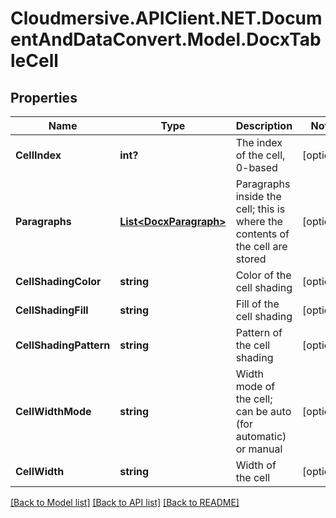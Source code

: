 # Cloudmersive.APIClient.NET.DocumentAndDataConvert.Model.DocxTableCell
## Properties

Name | Type | Description | Notes
------------ | ------------- | ------------- | -------------
**CellIndex** | **int?** | The index of the cell, 0-based | [optional] 
**Paragraphs** | [**List&lt;DocxParagraph&gt;**](DocxParagraph.md) | Paragraphs inside the cell; this is where the contents of the cell are stored | [optional] 
**CellShadingColor** | **string** | Color of the cell shading | [optional] 
**CellShadingFill** | **string** | Fill of the cell shading | [optional] 
**CellShadingPattern** | **string** | Pattern of the cell shading | [optional] 
**CellWidthMode** | **string** | Width mode of the cell; can be auto (for automatic) or manual | [optional] 
**CellWidth** | **string** | Width of the cell | [optional] 

[[Back to Model list]](../README.md#documentation-for-models) [[Back to API list]](../README.md#documentation-for-api-endpoints) [[Back to README]](../README.md)


